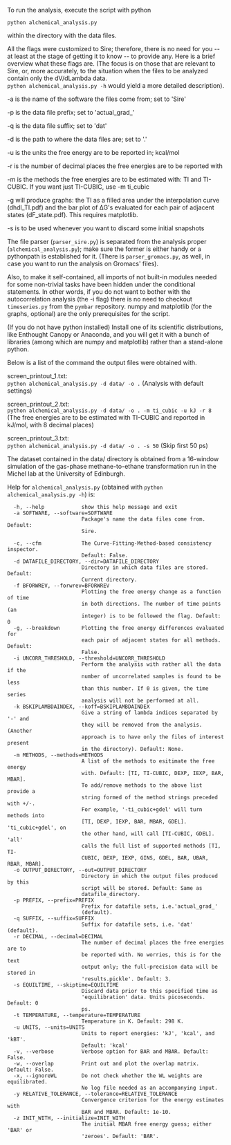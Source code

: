 To run the analysis, execute the script with python

`python alchemical_analysis.py`

within the directory with the data files.

All the flags were customized to Sire; therefore, there is no need for you -- at least at the stage of getting it to know -- to provide any. Here is a brief overview what these flags are. (The focus is on those that are relevant to Sire, or, more accurately, to the situation when the files to be analyzed contain only the dV/dLambda data.  
`python alchemical_analysis.py -h` would yield a more detailed description).

-a is the name of the software the files come from; set to 'Sire'

-p is the data file prefix; set to 'actual_grad_'

-q is the data file suffix; set to 'dat'

-d is the path to where the data files are; set to '.'

-u is the units the free energy are to be reported in; kcal/mol

-r is the number of decimal places the free energies are to be reported with

-m is the methods the free energies are to be estimated with: TI and TI-CUBIC. If you want just TI-CUBIC, use -m ti_cubic

-g will produce graphs: the TI as a filled area under the interpolation curve (dhdl_TI.pdf) and the bar plot of ∆G's evaluated for each pair of adjacent states (dF_state.pdf). This requires matplotlib.

-s is to be used whenever you want to discard some initial snapshots

The file parser (`parser_sire.py`) is separated from the analysis proper (`alchemical_analysis.py`); make sure the former is either handy or a pythonpath is established for it. (There is `parser_gromacs.py`, as well, in case you want to run the analysis on Gromacs' files).

Also, to make it self-contained, all imports of not built-in modules needed for some non-trivial tasks have been hidden under the conditional statements. In other words, if you do not want to bother with the autocorrelation analysis (the -i flag) there is no need to checkout `timeseries.py` from the `pymbar` repository. numpy and matplotlib (for the graphs, optional) are the only prerequisites for the script.

(If you do not have python installed) Install one of its scientific distributions, like Enthought Canopy or Anaconda, and you will get it with a bunch of libraries (among which are numpy and matplotlib) rather than a stand-alone python.

Below is a list of the command the output files were obtained with.

screen_printout_1.txt:   
`python alchemical_analysis.py -d data/ -o .`
(Analysis with default settings)

screen_printout_2.txt:   
`python alchemical_analysis.py -d data/ -o . -m ti_cubic -u kJ -r 8`
(The free energies are to be estimated with TI-CUBIC and reported in kJ/mol, with 8 decimal places)

screen_printout_3.txt:   
`python alchemical_analysis.py -d data/ -o . -s 50`
(Skip first 50 ps)

The dataset contained in the data/ directory is obtained from a 16-window simulation of the gas-phase methane-to-ethane transformation run in the Michel lab at the University of Edinburgh.

Help for `alchemical_analysis.py` (obtained with `python alchemical_analysis.py -h`) is:

```Options:
  -h, --help            show this help message and exit
  -a SOFTWARE, --software=SOFTWARE
                        Package's name the data files come from. Default:
                        Sire.
                        
  -c, --cfm             The Curve-Fitting-Method-based consistency inspector.
                        Default: False.
  -d DATAFILE_DIRECTORY, --dir=DATAFILE_DIRECTORY
                        Directory in which data files are stored. Default:
                        Current directory.
  -f BFORWREV, --forwrev=BFORWREV
                        Plotting the free energy change as a function of time
                        in both directions. The number of time points (an
                        integer) is to be followed the flag. Default: 0
  -g, --breakdown       Plotting the free energy differences evaluated for
                        each pair of adjacent states for all methods. Default:
                        False.
  -i UNCORR_THRESHOLD, --threshold=UNCORR_THRESHOLD
                        Perform the analysis with rather all the data if the
                        number of uncorrelated samples is found to be less
                        than this number. If 0 is given, the time series
                        analysis will not be performed at all.
  -k BSKIPLAMBDAINDEX, --koff=BSKIPLAMBDAINDEX
                        Give a string of lambda indices separated by '-' and
                        they will be removed from the analysis. (Another
                        approach is to have only the files of interest present
                        in the directory). Default: None.
  -m METHODS, --methods=METHODS
                        A list of the methods to esitimate the free energy
                        with. Default: [TI, TI-CUBIC, DEXP, IEXP, BAR, MBAR].
                        To add/remove methods to the above list provide a
                        string formed of the method strings preceded with +/-.
                        For example, '-ti_cubic+gdel' will turn methods into
                        [TI, DEXP, IEXP, BAR, MBAR, GDEL]. 'ti_cubic+gdel', on
                        the other hand, will call [TI-CUBIC, GDEL]. 'all'
                        calls the full list of supported methods [TI, TI-
                        CUBIC, DEXP, IEXP, GINS, GDEL, BAR, UBAR, RBAR, MBAR].
  -o OUTPUT_DIRECTORY, --out=OUTPUT_DIRECTORY
                        Directory in which the output files produced by this
                        script will be stored. Default: Same as
                        datafile_directory.
  -p PREFIX, --prefix=PREFIX
                        Prefix for datafile sets, i.e.'actual_grad_'
                        (default).
  -q SUFFIX, --suffix=SUFFIX
                        Suffix for datafile sets, i.e. 'dat' (default).
  -r DECIMAL, --decimal=DECIMAL
                        The number of decimal places the free energies are to
                        be reported with. No worries, this is for the text
                        output only; the full-precision data will be stored in
                        'results.pickle'. Default: 3.
  -s EQUILTIME, --skiptime=EQUILTIME
                        Discard data prior to this specified time as
                        'equilibration' data. Units picoseconds. Default: 0
                        ps.
  -t TEMPERATURE, --temperature=TEMPERATURE
                        Temperature in K. Default: 298 K.
  -u UNITS, --units=UNITS
                        Units to report energies: 'kJ', 'kcal', and 'kBT'.
                        Default: 'kcal'
  -v, --verbose         Verbose option for BAR and MBAR. Default: False.
  -w, --overlap         Print out and plot the overlap matrix. Default: False.
  -x, --ignoreWL        Do not check whether the WL weights are equilibrated.
                        No log file needed as an accompanying input.
  -y RELATIVE_TOLERANCE, --tolerance=RELATIVE_TOLERANCE
                        Convergence criterion for the energy estimates with
                        BAR and MBAR. Default: 1e-10.
  -z INIT_WITH, --initialize=INIT_WITH
                        The initial MBAR free energy guess; either 'BAR' or
                        'zeroes'. Default: 'BAR'.
```
